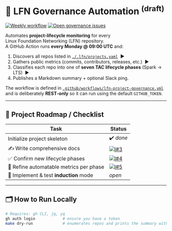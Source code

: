 # 🔧 LFN Governance Automation&nbsp;<sup>(draft)</sup>

[![Weekly workflow](https://github.com/lfnetworking/governance-automation/actions/workflows/lfn-project-governance.yml/badge.svg)](./.github/workflows/lfn-project-governance.yml)
[![Open governance issues](https://img.shields.io/github/issues/lfnetworking/governance-automation?label=open%20issues)](https://github.com/lfnetworking/governance-automation/issues)

Automates **project‑lifecycle monitoring** for every Linux Foundation Networking (LFN) repository.  
A GitHub Action runs **every Monday @ 09:00 UTC** and:

1. Discovers all repos listed in [`./.lfn/projects.yaml`](./.lfn/projects.yaml) &nbsp;▶
2. Gathers public metrics (commits, contributors, releases, etc.) &nbsp;▶
3. Classifies each repo into one of **seven TAC lifecycle phases** (Spark → LTS) &nbsp;▶
4. Publishes a Markdown summary + optional Slack ping.

The workflow is defined in [`.github/workflows/lfn-project-governance.yml`](./.github/workflows/lfn-project-governance.yml)  
and is deliberately **REST‑only** so it can run using the default `GITHUB_TOKEN`.

---

## 📌 Project Roadmap / Checklist

| Task | Status |
|------|--------|
| Initialize project skeleton | ✔️ _done_ |
| ✍️ Write comprehensive docs | [![I#3](https://img.shields.io/github/issues/detail/state/lfnetworking/governance-automation/3?label=%233)](https://github.com/lfnetworking/governance-automation/issues/3) |
| ✅ Confirm new lifecycle phases | [![I#4](https://img.shields.io/github/issues/detail/state/lfnetworking/governance-automation/4?label=%234)](https://github.com/lfnetworking/governance-automation/issues/4) |
| 🎯 Refine automatable metrics per phase | [![I#5](https://img.shields.io/github/issues/detail/state/lfnetworking/governance-automation/5?label=%235)](https://github.com/lfnetworking/governance-automation/issues/5) |
| 🚀 Implement & test **induction** mode | _open_ |

---

## 🗂 How to Run Locally

```bash
# Requires: gh CLI, jq, yq
gh auth login            # ensure you have a token
make dry‑run             # enumerates repos and prints the summary without pushing anything
